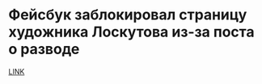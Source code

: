 # Фейсбук заблокировал страницу художника Лоскутова из-за поста о разводе



[LINK](https://varlamov.ru/2287564.html)